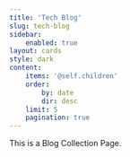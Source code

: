 ```yaml
---
title: 'Tech Blog'
slug: tech-blog
sidebar:
    enabled: true
layout: cards
style: dark
content:
    items: '@self.children'
    order:
        by: date
        dir: desc
    limit: 5
    pagination: true
---
```


This is a Blog Collection Page.